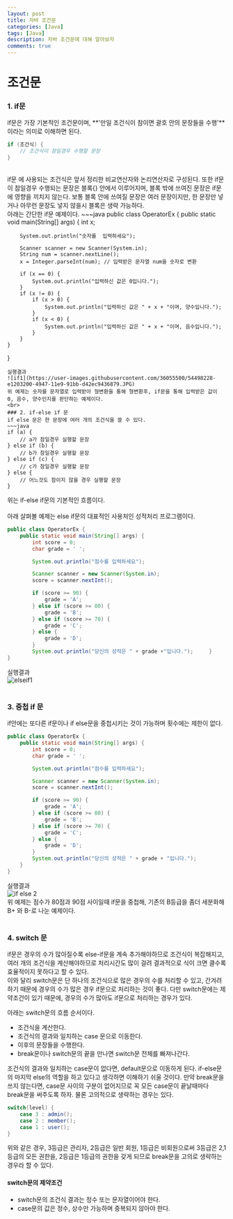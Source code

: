 ```yaml
---
layout: post
title: 자바 조건문
categories: [Java]
tags: [Java]
description: 자바 조건문에 대해 알아보자
comments: true
---
```


# **조건문**  
### 1. if문  
if문은 가장 기본적인 조건문이며, **'만일 조건식이 참이면 괄호 안의 문장들을 수행'**이라는 의미로 이해하면 된다.
~~~java
if (조건식) {
	// 조건식이 참일경우 수행할 문장
}
~~~  
<br>
if문 에 사용되는 조건식은 앞서 정리한 비교연산자와 논리연산자로 구성된다. 또한 if문이 참일경우 수행되는 문장은 블록{} 안에서 이루어지며, 블록 밖에 쓰여진 문장은 if문에 영향을 끼치지 않는다. 보통 블록 안에 쓰여질 문장은 여러 문장이지만, 한 문장만 넣거나 아무런 문장도 넣지 않을시 블록은 생략 가능하다.  
<br>
아래는 간단한 if문 예제이다.  
~~~java
public class OperatorEx {
	public static void main(String[] args) {
		int x;

		System.out.println("숫자를  입력하세요");

		Scanner scanner = new Scanner(System.in);
		String num = scanner.nextLine();
		x = Integer.parseInt(num); // 입력받은 문자열 num을 숫자로 변환

		if (x == 0) {
			System.out.println("입력하신 값은 0입니다.");
		}
		if (x != 0) {
			if (x > 0) {
				System.out.println("입력하신 값은 " + x + "이며, 양수입니다.");
			}
			if (x < 0) {
				System.out.println("입력하신 값은 " + x + "이며, 음수입니다.");
			}
		}
	}
}
~~~  
실행결과  
![if1](https://user-images.githubusercontent.com/36055500/54498228-e1203200-4947-11e9-91bb-d42ec9436879.JPG)  
위 예제는 숫자를 문자열로 입력받아 형변환을 통해 형변환후, if문을 통해 입력받은 값이 0, 음수, 양수인지를 판단하는 예제이다.  
<br>  
### 2. if-else if 문  
if else 문은 한 문장에 여러 개의 조건식을 쓸 수 있다.  
~~~java
if (a) {
	// a가 참일경우 실행할 문장
} else if (b) {
	// b가 참일경우 실행할 문장
} else if (c) {
	// c가 참일경우 실행할 문장
} else {
	// 어느것도 참이지 않을 경우 실행할 문장
}
~~~  
위는 if-else if문의 기본적인 흐름이다.  
<br>
아래 살펴볼 예제는 else if문의 대표적인 사용처인 성적처리 프로그램이다.  
~~~java
public class OperatorEx {
    public static void main(String[] args) {
        int score = 0;
        char grade = ' ';

        System.out.println("점수를 입력하세요");

        Scanner scanner = new Scanner(System.in);
        score = scanner.nextInt();

        if (score >= 90) {
            grade = 'A';
        } else if (score >= 80) {
            grade = 'B';
        } else if (score >= 70) {
            grade = 'C';
        } else {
            grade = 'D';
        }
        System.out.println("당신의 성적은 " + grade +"입니다.");     }
}
~~~  
실행결과  
![elseif1](https://user-images.githubusercontent.com/36055500/54498605-dfa53880-494c-11e9-99aa-b03af24328eb.JPG)    
<br>
### 3. 중첩 if 문  
if안에는 또다른 if문이나 if else문을 중첩시키는 것이 가능하며 횟수에는 제한이 없다.  
~~~java
public class OperatorEx {
	public static void main(String[] args) {
		int score = 0;
		char grade = ' ';

		System.out.println("점수를 입력하세요");

		Scanner scanner = new Scanner(System.in);
		score = scanner.nextInt();

		if (score >= 90) {
			grade = 'A';
		} else if (score >= 80) {
			grade = 'B';
		} else if (score >= 70) {
			grade = 'C';
		} else {
			grade = 'D';
		}
		System.out.println("당신의 성적은 " + grade + "입니다.");
	}
}
~~~  
실행결과  
![if else 2](https://user-images.githubusercontent.com/36055500/54498714-de284000-494d-11e9-938d-655c395099c6.JPG)  
위 예제는 점수가 80점과 90점 사이일때 if문을 중첩해, 기존의 B등급을 좀더 세분화해 B+ 와 B-로 나눈 예제이다.  
<br>
### 4. switch 문  
if문은 경우의 수가 많아질수록 else-if문을 계속 추가해야하므로 조건식이 복잡해지고, 여러 개의 조건식을 계산해야하므로 처리시간도 많이 걸려 결과적으로 식이 크면 클수록 효율적이지 못하다고 할 수 있다.  
이와 달리 switch문은 단 하나의 조건식으로 많은 경우의 수를 처리할 수 있고, 간겨려하기 때문에 경우의 수가 많은 경우 if문으로 처리하는 것이 좋다. 다만 switch문에는 제약조건이 있기 때문에, 경우의 수가 많아도 if문으로 처리하는 경우가 있다.

아래는 switch문의 흐름 순서이다.  
  * 조건식을 계산한다.  
  * 조건식의 결과와 일치하는 case 문으로 이동한다.  
  * 이후의 문장들을 수행한다.  
  * break문이나 switch문의 끝을 만나면 switch문 전체를 빠져나간다.
  
조건식의 결과와 일치하는 case문이 없다면, default문으로 이동하게 된다. if-else문의 마지막 else의 역할을 하고 있다고 생각하면 이해하기 쉬울 것이다. 만약 break문을 쓰지 않는다면, case문 사이의 구분이 없어지므로 꼭 모든 case문이 끝날때마다 break문을 써주도록 하자. 물론 고의적으로 생략하는 경우는 있다.  
~~~java
switch(level) {
	case 3 : admin();
	case 2 : member();
	case 1 : user();
}
~~~
위와 같은 경우, 3등급은 관리자, 2등급은 일반 회원, 1등급은 비회원으로써 3등급은 2,1등급의 모든 권한을, 2등급은 1등급의 권한을 갖게 되므로 break문을 고의로 생략하는 경우라 할 수 있다.  

#### **switch문의 제약조건**  
  * switch문의 조건식 결과는 정수 또는 문자열이어야 한다.  
  * case문의 값은 정수, 상수만 가능하며 중복되지 않아야 한다.  




  
